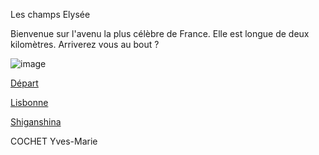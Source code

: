 Les champs Elysée

Bienvenue sur l'avenu la plus célèbre de France. Elle est longue de deux kilomètres. Arriverez vous au bout ?

![image](https://user-images.githubusercontent.com/115085398/196276083-a6b5a262-8c2e-44f3-a1d4-a964bbc46d1b.png)


[Départ](https://github.com/Doothrat/TP2-Labyrinthe/blob/main/README.md)

[Lisbonne](https://github.com/Doothrat/TP2-Labyrinthe/blob/main/lisbonne.md)

[Shiganshina](https://github.com/Doothrat/TP2-Labyrinthe/blob/main/shiganshina.md)

COCHET Yves-Marie
